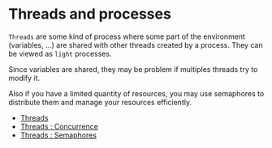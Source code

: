 # Threads and processes

``Threads`` are some kind of process where some part of
the environment (variables, ...)
are shared with other threads created by a process.
They can be viewed as ``light`` processes.

Since variables are shared, they may be problem if multiples
threads try to modify it.

Also if you have a limited quantity of resources, you
may use semaphores to distribute them and manage your resources
efficiently.

* [Threads](proc/threads.md)
* [Threads : Concurrence](proc/concurrence.md)
* [Threads : Semaphores](proc/semaphores.md)